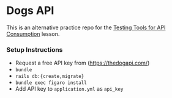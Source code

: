 # Dogs API 

This is an alternative practice repo for the [Testing Tools for API Consumption](https://backend.turing.edu/module3/lessons/testing_tools_for_api_consumption) lesson.

### Setup Instructions
- Request a free API key from (https://thedogapi.com/)
- `bundle`
- `rails db:{create,migrate}`
- `bundle exec figaro install`
- Add API key to `application.yml` as `api_key`

